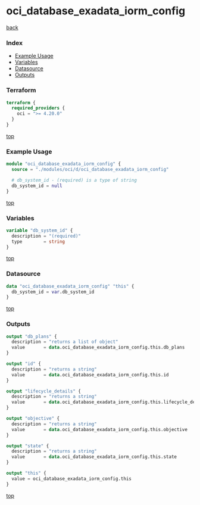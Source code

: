 # oci_database_exadata_iorm_config

[back](../oci.md)

### Index

- [Example Usage](#example-usage)
- [Variables](#variables)
- [Datasource](#datasource)
- [Outputs](#outputs)

### Terraform

```terraform
terraform {
  required_providers {
    oci = ">= 4.20.0"
  }
}
```

[top](#index)

### Example Usage

```terraform
module "oci_database_exadata_iorm_config" {
  source = "./modules/oci/d/oci_database_exadata_iorm_config"

  # db_system_id - (required) is a type of string
  db_system_id = null
}
```

[top](#index)

### Variables

```terraform
variable "db_system_id" {
  description = "(required)"
  type        = string
}
```

[top](#index)

### Datasource

```terraform
data "oci_database_exadata_iorm_config" "this" {
  db_system_id = var.db_system_id
}
```

[top](#index)

### Outputs

```terraform
output "db_plans" {
  description = "returns a list of object"
  value       = data.oci_database_exadata_iorm_config.this.db_plans
}

output "id" {
  description = "returns a string"
  value       = data.oci_database_exadata_iorm_config.this.id
}

output "lifecycle_details" {
  description = "returns a string"
  value       = data.oci_database_exadata_iorm_config.this.lifecycle_details
}

output "objective" {
  description = "returns a string"
  value       = data.oci_database_exadata_iorm_config.this.objective
}

output "state" {
  description = "returns a string"
  value       = data.oci_database_exadata_iorm_config.this.state
}

output "this" {
  value = oci_database_exadata_iorm_config.this
}
```

[top](#index)